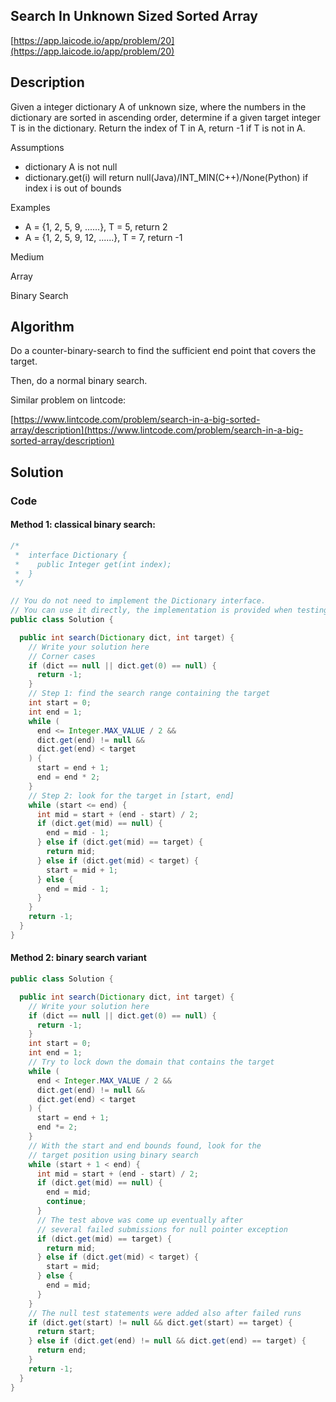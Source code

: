 <!----- Conversion time: 0.767 seconds.


Using this Markdown file:

1. Cut and paste this output into your source file.
2. See the notes and action items below regarding this conversion run.
3. Check the rendered output (headings, lists, code blocks, tables) for proper
   formatting and use a linkchecker before you publish this page.

Conversion notes:

* GD2md-html version 1.0β13
* Tue Jan 15 2019 04:48:21 GMT-0800 (PST)
* Source doc: https://docs.google.com/open?id=19iOYn1UU_-SjMLnm6uIzVVSywndCsTE68x3Q1kqGokI
----->

## Search In Unknown Sized Sorted Array

[https://app.laicode.io/app/problem/20](https://app.laicode.io/app/problem/20)

## Description

Given a integer dictionary A of unknown size, where the numbers in the dictionary are sorted in ascending order, determine if a given target integer T is in the dictionary. Return the index of T in A, return -1 if T is not in A.

Assumptions

- dictionary A is not null
- dictionary.get(i) will return null(Java)/INT_MIN(C++)/None(Python) if index i is out of bounds

Examples

- A = {1, 2, 5, 9, ......}, T = 5, return 2
- A = {1, 2, 5, 9, 12, ......}, T = 7, return -1

Medium

Array

Binary Search

## Algorithm

Do a counter-binary-search to find the sufficient end point that covers the target.

Then, do a normal binary search.

Similar problem on lintcode:

[https://www.lintcode.com/problem/search-in-a-big-sorted-array/description](https://www.lintcode.com/problem/search-in-a-big-sorted-array/description)

## Solution

### Code

#### Method 1: classical binary search:

```java
/*
 *  interface Dictionary {
 *    public Integer get(int index);
 *  }
 */

// You do not need to implement the Dictionary interface.
// You can use it directly, the implementation is provided when testing your solution.
public class Solution {

  public int search(Dictionary dict, int target) {
    // Write your solution here
    // Corner cases
    if (dict == null || dict.get(0) == null) {
      return -1;
    }
    // Step 1: find the search range containing the target
    int start = 0;
    int end = 1;
    while (
      end <= Integer.MAX_VALUE / 2 &&
      dict.get(end) != null &&
      dict.get(end) < target
    ) {
      start = end + 1;
      end = end * 2;
    }
    // Step 2: look for the target in [start, end]
    while (start <= end) {
      int mid = start + (end - start) / 2;
      if (dict.get(mid) == null) {
        end = mid - 1;
      } else if (dict.get(mid) == target) {
        return mid;
      } else if (dict.get(mid) < target) {
        start = mid + 1;
      } else {
        end = mid - 1;
      }
    }
    return -1;
  }
}
```

#### Method 2: binary search variant

```java
public class Solution {

  public int search(Dictionary dict, int target) {
    // Write your solution here
    if (dict == null || dict.get(0) == null) {
      return -1;
    }
    int start = 0;
    int end = 1;
    // Try to lock down the domain that contains the target
    while (
      end < Integer.MAX_VALUE / 2 &&
      dict.get(end) != null &&
      dict.get(end) < target
    ) {
      start = end + 1;
      end *= 2;
    }
    // With the start and end bounds found, look for the
    // target position using binary search
    while (start + 1 < end) {
      int mid = start + (end - start) / 2;
      if (dict.get(mid) == null) {
        end = mid;
        continue;
      }
      // The test above was come up eventually after
      // several failed submissions for null pointer exception
      if (dict.get(mid) == target) {
        return mid;
      } else if (dict.get(mid) < target) {
        start = mid;
      } else {
        end = mid;
      }
    }
    // The null test statements were added also after failed runs
    if (dict.get(start) != null && dict.get(start) == target) {
      return start;
    } else if (dict.get(end) != null && dict.get(end) == target) {
      return end;
    }
    return -1;
  }
}
```

<!-- GD2md-html version 1.0β13 -->
